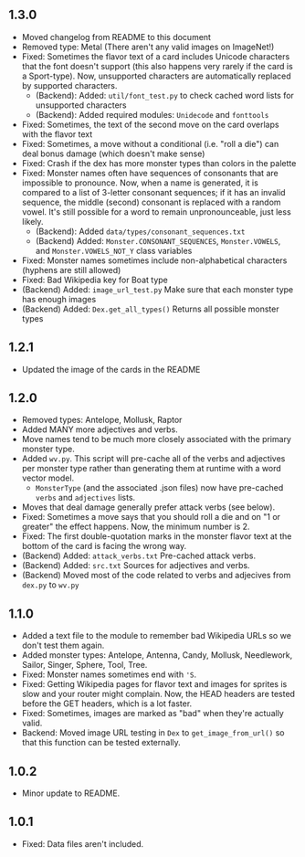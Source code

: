## 1.3.0

- Moved changelog from README to this document
- Removed type: Metal (There aren't any valid images on ImageNet!)
- Fixed: Sometimes the flavor text of a card includes Unicode characters that the font doesn't support (this also happens very rarely if the card is a Sport-type). Now, unsupported characters are automatically replaced by supported characters.
  - (Backend): Added: `util/font_test.py` to check cached word lists for unsupported characters
  - (Backend): Added required modules: `Unidecode` and `fonttools`
- Fixed: Sometimes, the text of the second move on the card overlaps with the flavor text
- Fixed: Sometimes, a move without a conditional (i.e. "roll a die") can deal bonus damage (which doesn't make sense)
- Fixed: Crash if the dex has more monster types than colors in the palette
- Fixed: Monster names often have sequences of consonants that are impossible to pronounce. Now, when a name is generated, it is compared to a list of 3-letter consonant sequences; if it has an invalid sequence, the middle (second) consonant is replaced with a random vowel. It's still possible for a word to remain unpronounceable, just less likely.
  - (Backend): Added `data/types/consonant_sequences.txt`
  - (Backend) Added: `Monster.CONSONANT_SEQUENCES`, `Monster.VOWELS`, and `Monster.VOWELS_NOT_Y` class variables
- Fixed: Monster names sometimes include non-alphabetical characters (hyphens are still allowed)
- Fixed: Bad Wikipedia key for Boat type
- (Backend) Added: `image_url_test.py` Make sure that each monster type has enough images
- (Backend) Added: `Dex.get_all_types()` Returns all possible monster types


## 1.2.1

- Updated the image of the cards in the README

## 1.2.0

- Removed types: Antelope, Mollusk, Raptor
- Added MANY more adjectives and verbs.
- Move names tend to be much more closely associated with the primary monster type.
- Added `wv.py`. This script will pre-cache all of the verbs and adjectives per monster type rather than generating them at runtime with a word vector model.
  - `MonsterType` (and the associated .json files) now have pre-cached `verbs` and `adjectives` lists.
- Moves that deal damage generally prefer attack verbs (see below).
- Fixed: Sometimes a move says that you should roll a die and on "1 or greater" the effect happens. Now, the minimum number is 2.
- Fixed: The first double-quotation marks in the monster flavor text at the bottom of the card is facing the wrong way.
- (Backend) Added: `attack_verbs.txt` Pre-cached attack verbs.
- (Backend) Added: `src.txt` Sources for adjectives and verbs.
- (Backend) Moved most of the code related to verbs and adjecives from `dex.py` to `wv.py`

## 1.1.0

- Added a text file to the module to remember bad Wikipedia URLs so we don't test them again.
- Added monster types: Antelope, Antenna, Candy, Mollusk, Needlework, Sailor, Singer, Sphere, Tool, Tree.
- Fixed: Monster names sometimes end with `'S`.
- Fixed: Getting Wikipedia pages for flavor text and images for sprites is slow and your router might complain. Now, the HEAD headers are tested before the GET headers, which is a lot faster. 
- Fixed: Sometimes, images are marked as "bad" when they're actually valid.
- Backend: Moved image URL testing in `Dex` to `get_image_from_url()` so that this function can be tested externally.

## 1.0.2

- Minor update to README.

## 1.0.1

- Fixed: Data files aren't included.